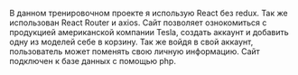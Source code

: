 В данном тренировочном проекте я использую React без redux. Так же использован React Router и axios. Сайт позволяет ознокомиться с продукцией американской компании Tesla, создать аккаунт и добавить одну из моделей себе в корзину. Так же войдя в свой аккаунт, пользователь может поменять свою личную информацию. Сайт подключен к базе данных с помощью php.
